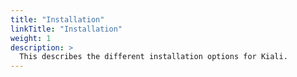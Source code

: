 ```yaml
---
title: "Installation"
linkTitle: "Installation"
weight: 1
description: >
  This describes the different installation options for Kiali.
---
```




